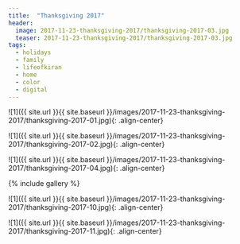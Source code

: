 ```yaml
---
title:  "Thanksgiving 2017"
header:
  image: 2017-11-23-thanksgiving-2017/thanksgiving-2017-03.jpg
  teaser: 2017-11-23-thanksgiving-2017/thanksgiving-2017-03.jpg
tags: 
  - holidays
  - family
  - lifeofkiran
  - home
  - color
  - digital
---
```


<p></p>
![1]({{ site.url }}{{ site.baseurl }}/images/2017-11-23-thanksgiving-2017/thanksgiving-2017-01.jpg){: .align-center}
<figcaption> </figcaption>
<p></p>

<p></p>
![1]({{ site.url }}{{ site.baseurl }}/images/2017-11-23-thanksgiving-2017/thanksgiving-2017-02.jpg){: .align-center}
<figcaption> </figcaption>
<p></p>

<p></p>
![1]({{ site.url }}{{ site.baseurl }}/images/2017-11-23-thanksgiving-2017/thanksgiving-2017-04.jpg){: .align-center}
<figcaption> </figcaption>
<p></p>

{% include gallery %}

<p></p>
![1]({{ site.url }}{{ site.baseurl }}/images/2017-11-23-thanksgiving-2017/thanksgiving-2017-10.jpg){: .align-center}
<figcaption> </figcaption>
<p></p>

<p></p>
![1]({{ site.url }}{{ site.baseurl }}/images/2017-11-23-thanksgiving-2017/thanksgiving-2017-11.jpg){: .align-center}
<figcaption> </figcaption>
<p></p>

